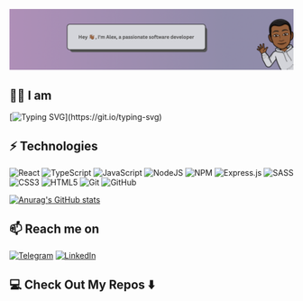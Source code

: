 ![header](https://github.com/AlexTsimba/AlexTsimba/blob/main/Header.png)

## 👨‍💻 I am

[![Typing SVG](https://readme-typing-svg.demolab.com?font=Roboto&weight=500&size=24&duration=1500&color=488BE4&background=41314E00&vCenter=true&multiline=true&repeat=false&width=1200&height=120&lines=Front-end+developer+from+Ukraine;With+an+education+background+in+Computer+Science+and+one+year+of+practice;Addicted+to+create+eye-catching+interfaces;Always+up+for+challenging+tasks!!)](https://git.io/typing-svg)

## ⚡ Technologies 

![React](https://img.shields.io/badge/react-%2320232a.svg?style=for-the-badge&logo=react&logoColor=%2361DAFB)
![TypeScript](https://img.shields.io/badge/typescript-%23007ACC.svg?style=for-the-badge&logo=typescript&logoColor=white)
![JavaScript](https://img.shields.io/badge/javascript-%23323330.svg?style=for-the-badge&logo=javascript&logoColor=%23F7DF1E)
![NodeJS](https://img.shields.io/badge/node.js-6DA55F?style=for-the-badge&logo=node.js&logoColor=white)
![NPM](https://img.shields.io/badge/NPM-%23CB3837.svg?style=for-the-badge&logo=npm&logoColor=white)
![Express.js](https://img.shields.io/badge/express.js-%23404d59.svg?style=for-the-badge&logo=express&logoColor=%2361DAFB)
![SASS](https://img.shields.io/badge/SASS-hotpink.svg?style=for-the-badge&logo=SASS&logoColor=white)
![CSS3](https://img.shields.io/badge/css3-%231572B6.svg?style=for-the-badge&logo=css3&logoColor=white)
![HTML5](https://img.shields.io/badge/html5-%23E34F26.svg?style=for-the-badge&logo=html5&logoColor=white)
![Git](https://img.shields.io/badge/git-%23F05033.svg?style=for-the-badge&logo=git&logoColor=white)
![GitHub](https://img.shields.io/badge/github-%23121011.svg?style=for-the-badge&logo=github&logoColor=white)

[![Anurag's GitHub stats](https://github-readme-stats.vercel.app/api?username=AlexTsimba)](https://github.com/anuraghazra/github-readme-stats) 



## 📫 Reach me on

[![Telegram](https://img.shields.io/badge/Telegram-2CA5E0?style=for-the-badge&logo=telegram&logoColor=white)](https://t.me/AlexTsimba) [![LinkedIn](https://img.shields.io/badge/linkedin-%230077B5.svg?style=for-the-badge&logo=linkedin&logoColor=white)](https://www.linkedin.com/in//alexander-tsimba/)

## 💻 Check Out My Repos ⬇️ 

